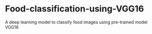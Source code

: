 # Food-classification-using-VGG16

A deep learning model to classify food images using pre-trained model VGG16
